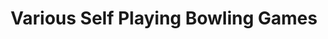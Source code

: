 ---
ee_id: '87'
site: '1'
type: '2'
url: 2011-009-various-self-playing-bowling-games
title: Various Self Playing Bowling Games
year: '2011'
display_year: '2011'
medium: 'Modded game controllers and various video games. '
dims: ''
pitch: "​Bowling games from the history of video games programmed to bowl only gutter
  balls via modded controllers."
ps: Sooo,.....this was a miltiscreen commission by both the Whitney Museum in NY and
  the Barbican art space in London with the idea that it would show in both places.
  Because of the difference in the two spaces it ended up showing as two different
  sizes. At the Barbican it was 14 screens(!), and at the Whitney it was 6 screens.
  The videos where generated in real-time by the game controllers being hot wired
  (by the Video Game TIVO TM chip), so, the games were actually being played in real
  time by a kinda mini computer. Though, of course, the games that were being “played”
  into the controllers were all losing games of straight gutter balls. Anyway. I have
  uploaded some video re-scans of the work above. Also possibly of note, it took me
  9 months to made this and get it all straight, and it almost killed me! LOL.
live_url: ''
related: ''
youtube: https://www.youtube.com/playlist?list=PLIVciZ6unaZQMOV86lDJGUhhwPZDlHut3
related_code: ''
imgs: bowling-2011-009-curve-detail-database-EW_1.jpg,bowling-2011-009-whitney-detail-2-database-SC.jpg,BarbicanCurve-London-2011-02-install-5-database-EW.jpg,bowling-2011-009-whitney-install-2-database-AR.jpg,BarbicanCurve-London-2011-02-install-2-database-EW.jpg,BarbicanCurve-London-2011-02-install-4-database-EW.jpg
subheading: ''
download: ''
add_credit: Coding by narrat1ve.com
commission: 'The Whitney Museum of American Art, New York and The Barbican, London. '
layout: things-i-made
---